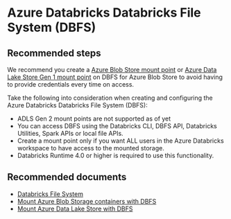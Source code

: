 <properties
	pageTitle="Databricks DBFS"
	description="Databricks DBFS"
	service="microsoft.databricks"
	resource="workspaces"
	authors="mspreshah"
	displayOrder="9"
	selfHelpType="resource"
	supportTopicIds="32612194"
	resourceTags=""
	productPesIds="16432"
	cloudEnvironments="public"
/>

# Azure Databricks Databricks File System (DBFS)

## **Recommended steps**

We recommend you create a [Azure Blob Store mount point](https://docs.azuredatabricks.net/spark/latest/data-sources/azure/azure-storage.html) or [Azure Data Lake Store Gen 1 mount point](https://docs.azuredatabricks.net/spark/latest/data-sources/azure/azure-datalake.html) on DBFS for Azure Blob Store to avoid having to provide credentials every time on access.    

Take the following into consideration when creating and configuring the Azure Databricks Databricks File System (DBFS):  

* ADLS Gen 2 mount points are not supported as of yet 
* You can access DBFS using the Databricks CLI, DBFS API, Databricks Utilities, Spark APIs or local file APIs.  
* Create a mount point only if you want ALL users in the Azure Databricks workspace to have access to the mounted storage.  
* Databricks Runtime 4.0 or higher is required to use this functionality.  
 
## **Recommended documents**
* [Databricks File System](https://docs.azuredatabricks.net/user-guide/dbfs-databricks-file-system.html)  
* [Mount Azure Blob Storage containers with DBFS](https://docs.azuredatabricks.net/spark/latest/data-sources/azure/azure-storage.html)  
* [Mount Azure Data Lake Store with DBFS](https://docs.azuredatabricks.net/spark/latest/data-sources/azure/azure-datalake.html)  

